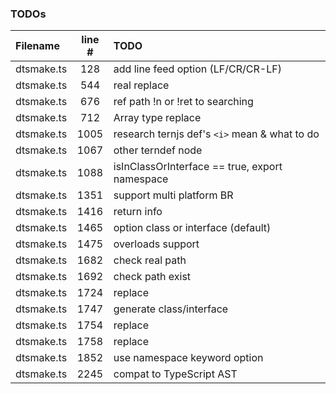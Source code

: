 ### TODOs
| Filename | line # | TODO
|:------|:------:|:------
| dtsmake.ts | 128 | add line feed option (LF/CR/CR-LF)
| dtsmake.ts | 544 | real replace
| dtsmake.ts | 676 | ref path !n or !ret to searching
| dtsmake.ts | 712 | Array type replace
| dtsmake.ts | 1005 | research ternjs def's `<i>` mean & what to do
| dtsmake.ts | 1067 | other terndef node
| dtsmake.ts | 1088 | isInClassOrInterface == true, export namespace
| dtsmake.ts | 1351 | support multi platform BR
| dtsmake.ts | 1416 | return info
| dtsmake.ts | 1465 | option class or interface (default)
| dtsmake.ts | 1475 | overloads support
| dtsmake.ts | 1682 | check real path
| dtsmake.ts | 1692 | check path exist
| dtsmake.ts | 1724 | replace
| dtsmake.ts | 1747 | generate class/interface
| dtsmake.ts | 1754 | replace
| dtsmake.ts | 1758 | replace
| dtsmake.ts | 1852 | use namespace keyword option
| dtsmake.ts | 2245 | compat to TypeScript AST